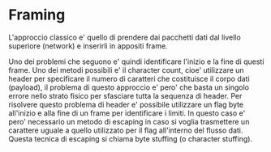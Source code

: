 # Framing
L'approccio classico e' quello di prendere dai pacchetti dati dal livello superiore (network) e inserirli in appositi frame.

Uno dei problemi che seguono e' quindi identificare l'inizio e la fine di questi frame.
Uno dei metodi possibili e' il character count, cioe' utilizzare un header per specificare il numero di caratteri che costituisce il corpo dati (payload), il problema di questo approccio e' pero' che basta un singolo errore nello strato fisico per sfasciare tutta la sequenza di header. Per risolvere questo problema di header e' possibile utilizzare un flag byte all'inizio e alla fine di un frame per identificare i limiti. In questo caso e' pero' necessario un metodo di escaping in caso si voglia trasmettere un carattere uguale a quello utilizzato per il flag all'interno del flusso dati. Questa tecnica di escaping si chiama byte stuffing (o character stuffing).
